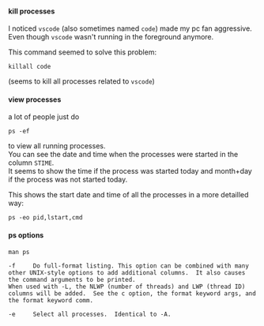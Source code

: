 #### kill processes

I noticed `vscode` (also sometimes named `code`) made my pc fan aggressive.\
Even though `vscode` wasn't running in the foreground anymore.

This command seemed to solve this problem:
```
killall code
```
(seems to kill all processes related to `vscode`)

#### view processes

a lot of people just do
```
ps -ef
```
to view all running processes.\
You can see the date and time when the processes were started in the column `STIME`.\
It seems to show the time if the process was started today and month+day if the process was not started today.

This shows the start date and time of all the processes in a more detailled way:
```
ps -eo pid,lstart,cmd
```

#### ps options

`man ps`
```
-f     Do full-format listing. This option can be combined with many other UNIX-style options to add additional columns.  It also causes the command arguments to be printed.
When used with -L, the NLWP (number of threads) and LWP (thread ID) columns will be added.  See the c option, the format keyword args, and the format keyword comm.
```
```
-e     Select all processes.  Identical to -A.
```
